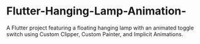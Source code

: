 # Flutter-Hanging-Lamp-Animation-
A Flutter project featuring a floating hanging lamp with an animated toggle switch using Custom Clipper, Custom Painter, and Implicit Animations.

